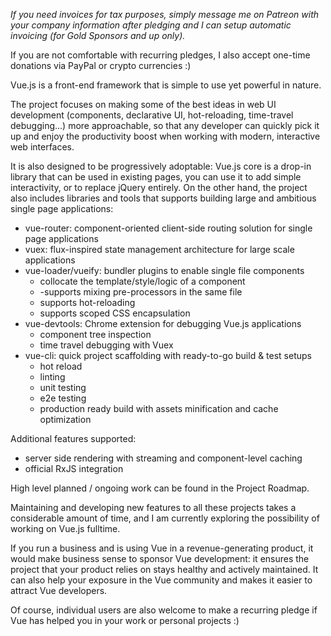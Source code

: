 _If you need invoices for tax purposes, simply message me on Patreon with your company information after pledging and I can setup automatic invoicing (for Gold Sponsors and up only)._

If you are not comfortable with recurring pledges, I also accept one-time donations via PayPal or crypto currencies :)

Vue.js is a front-end framework that is simple to use yet powerful in nature.

The project focuses on making some of the best ideas in web UI development (components, declarative UI, hot-reloading, time-travel debugging...) more approachable, so that any developer can quickly pick it up and enjoy the productivity boost when working with modern, interactive web interfaces.

It is also designed to be progressively adoptable: Vue.js core is a drop-in library that can be used in existing pages, you can use it to add simple interactivity, or to replace jQuery entirely. On the other hand, the project also includes libraries and tools that supports building large and ambitious single page applications:

-   vue-router: component-oriented client-side routing solution for single page applications
-   vuex: flux-inspired state management architecture for large scale applications
-   vue-loader/vueify: bundler plugins to enable single file components
    -   collocate the template/style/logic of a component
    -   -supports mixing pre-processors in the same file
    -   supports hot-reloading
    -   supports scoped CSS encapsulation
-   vue-devtools: Chrome extension for debugging Vue.js applications
    -   component tree inspection
    -   time travel debugging with Vuex
-   vue-cli: quick project scaffolding with ready-to-go build & test setups
    -   hot reload
    -   linting
    -   unit testing
    -   e2e testing
    -   production ready build with assets minification and cache optimization

Additional features supported:

-   server side rendering with streaming and component-level caching
-   official RxJS integration

High level planned / ongoing work can be found in the Project Roadmap.

Maintaining and developing new features to all these projects takes a considerable amount of time, and I am currently exploring the possibility of working on Vue.js fulltime.

If you run a business and is using Vue in a revenue-generating product, it would make business sense to sponsor Vue development: it ensures the project that your product relies on stays healthy and actively maintained. It can also help your exposure in the Vue community and makes it easier to attract Vue developers.

Of course, individual users are also welcome to make a recurring pledge if Vue has helped you in your work or personal projects :)
